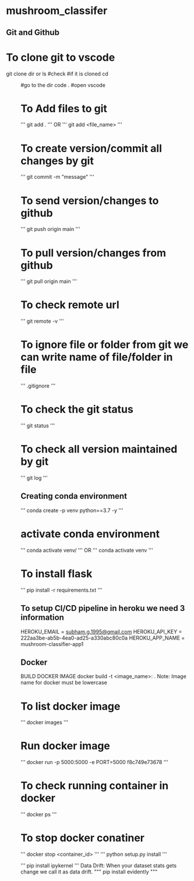 # mushroom_classifer

## Git and Github

# To clone git to vscode
git clone <url>
dir or ls #check #if it is cloned
cd <dir> #go to the dir
code . #open vscode

# To Add files to git
'''
git add .
'''
OR
'''
git add <file_name>
'''

# To create version/commit all changes by git
'''
git commit -m "message"
'''

# To send version/changes to github
'''
git push origin main
'''

# To pull version/changes from github
'''
git pull origin main
'''

# To check remote url
'''
git remote -v
'''

# To ignore file or folder from git we can write name of file/folder in file
'''
.gitignore
'''

# To check the git status
'''
git status
'''

# To check all version maintained by git
'''
git log
'''

## Creating conda environment
'''
conda create -p venv python==3.7 -y
'''

# activate conda environment
'''
conda activate venv/
'''
OR
'''
conda activate venv
'''

# To install flask
'''
pip install -r requirements.txt
'''

## To setup CI/CD pipeline in heroku we need 3 information

HEROKU_EMAIL = subham.g.1995@gmail.com
HEROKU_API_KEY = 222aa3be-ab5b-4ea0-ad25-a330abc80c0a
HEROKU_APP_NAME = mushroom-classifier-app1

## Docker
BUILD DOCKER IMAGE
docker build -t <image_name>:<tagname> .
Note: Image name for docker must be lowercase

# To list docker image
'''
docker images
'''
# Run docker image
'''
docker run -p 5000:5000 -e PORT=5000 f8c749e73678
'''

# To check running container in docker
'''
docker ps
'''

# To stop docker conatiner
'''
docker stop <container_id>
'''
'''
python setup.py install
'''

'''
pip install ipykernel
'''
Data Drift:
When your dataset stats gets change we call it as data drift.
"""
pip install evidently
"""
